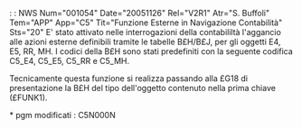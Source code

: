  :  : NWS Num="001054" Date="20051126" Rel="V2R1" Atr="S. Buffoli" Tem="APP" App="C5" Tit="Funzione Esterne in Navigazione Contabilità" Sts="20"
E' stato attivato nelle interrogazioni della contabililtà l'aggancio alle azioni esterne definibili
tramite le tabelle B£H/B£J, per gli oggetti E4, E5, RR, MH. I codici della B£H sono stati predefiniti con la seguente codifica C5_E4, C5_E5, C5_RR e C5_MH.

Tecnicamente questa funzione si realizza passando alla £G18 di presentazione la B£H del tipo dell'oggetto  contenuto nella prima chiave (£FUNK1).

\* pgm modificati :  C5N000N
